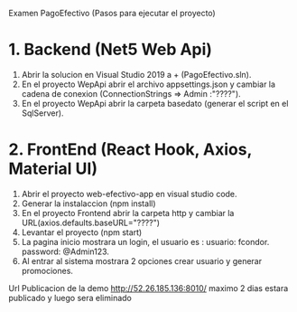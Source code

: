 Examen PagoEfectivo (Pasos para ejecutar el proyecto)

# 1. Backend (Net5 Web Api)

1. Abrir la solucion en Visual Studio 2019 a + (PagoEfectivo.sln).
2. En el proyecto WepApi abrir el archivo appsettings.json y cambiar la cadena de conexion (ConnectionStrings => Admin :"????").
3. En el proyecto WepApi abrir la carpeta basedato (generar el script en el SqlServer).

# 2. FrontEnd (React Hook, Axios, Material UI)

1. Abrir el proyecto web-efectivo-app en visual studio code.
2. Generar la instalaccion (npm install)
3. En el proyecto Frontend abrir la carpeta http y cambiar la URL(axios.defaults.baseURL="????")
4. Levantar el proyecto (npm start)
5. La pagina inicio mostrara un login, el usuario es :
  usuario: fcondor.
  password: @Admin123.
6. Al entrar al sistema mostrara 2 opciones crear usuario y generar promociones.

Url Publicacion de la demo
http://52.26.185.136:8010/
maximo 2 dias estara publicado y luego sera eliminado



